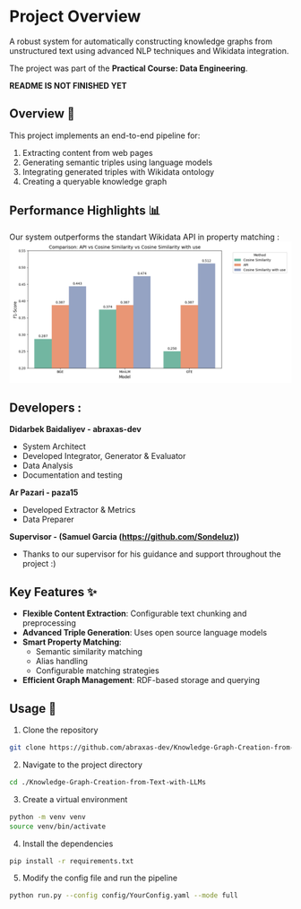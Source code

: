 # Project Overview
A robust system for automatically constructing knowledge graphs from unstructured text using advanced NLP techniques and Wikidata integration.

The project was part of the **Practical Course: Data Engineering**.

**README IS NOT FINISHED YET**

## Overview 📝

This project implements an end-to-end pipeline for:
1. Extracting content from web pages
2. Generating semantic triples using language models
3. Integrating generated triples with Wikidata ontology
4. Creating a queryable knowledge graph

## Performance Highlights 📊

Our system outperforms the standart Wikidata API in property matching :
![Property Matching Performance](images/performance_for_methods.png)

## Developers :

**Didarbek Baidaliyev - abraxas-dev**
- System Architect
- Developed Integrator, Generator & Evaluator
- Data Analysis
- Documentation and testing

**Ar Pazari - paza15**
- Developed Extractor & Metrics
- Data Preparer

**Supervisor - (Samuel Garcia (https://github.com/Sondeluz))**
- Thanks to our supervisor for his guidance and support throughout the project :) 

## Key Features ✨

- **Flexible Content Extraction**: Configurable text chunking and preprocessing
- **Advanced Triple Generation**: Uses open source language models
- **Smart Property Matching**: 
  - Semantic similarity matching
  - Alias handling
  - Configurable matching strategies
- **Efficient Graph Management**: RDF-based storage and querying

## Usage 🚀
1. Clone the repository
```bash
git clone https://github.com/abraxas-dev/Knowledge-Graph-Creation-from-Text-with-LLMs.git
```

2. Navigate to the project directory
```bash
cd ./Knowledge-Graph-Creation-from-Text-with-LLMs
```

3. Create a virtual environment
```bash
python -m venv venv
source venv/bin/activate
```

4. Install the dependencies
```bash
pip install -r requirements.txt
```

5. Modify the config file and run the pipeline
```bash
python run.py --config config/YourConfig.yaml --mode full
```

